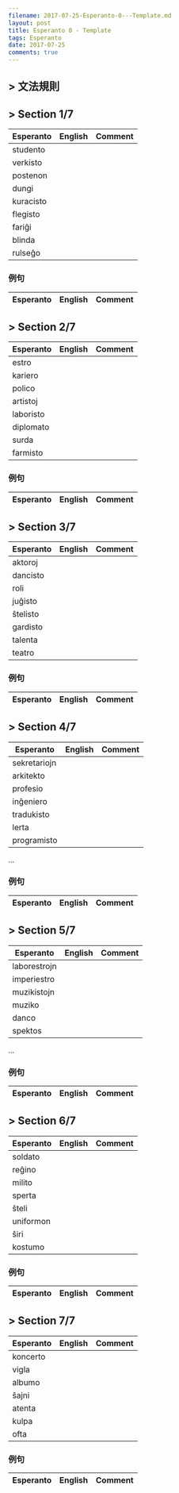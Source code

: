 ```yaml
---
filename: 2017-07-25-Esperanto-0---Template.md
layout: post
title: Esperanto 0 - Template
tags: Esperanto
date: 2017-07-25
comments: true
---
```


## > 文法規則

## > Section 1/7

|Esperanto|English|Comment|
|---|---|---|
|studento|||
|verkisto|||
|postenon|||
|dungi|||
|kuracisto|||
|flegisto|||
|fariĝi|||
|blinda|||
|rulseĝo|||

### 例句

|Esperanto|English|Comment|
|---|---|---|


## > Section 2/7

|Esperanto|English|Comment|
|---|---|---|
|estro|||
|kariero|||
|polico|||
|artistoj|||
|laboristo|||
|diplomato|||
|surda|||
|farmisto|||

### 例句

|Esperanto|English|Comment|
|---|---|---|


## > Section 3/7

|Esperanto|English|Comment|
|---|---|---|
|aktoroj|||
|dancisto|||
|roli|||
|juĝisto|||
|ŝtelisto|||
|gardisto|||
|talenta|||
|teatro|||

### 例句

|Esperanto|English|Comment|
|---|---|---|

## > Section 4/7

|Esperanto|English|Comment|
|---|---|---|
|sekretariojn|||
|arkitekto|||
|profesio|||
|inĝeniero|||
|tradukisto|||
|lerta|||
|programisto|||
...

### 例句

|Esperanto|English|Comment|
|---|---|---|

## > Section 5/7

|Esperanto|English|Comment|
|---|---|---|
|laborestrojn|||
|imperiestro|||
|muzikistojn|||
|muziko|||
|danco|||
|spektos|||
...

### 例句

|Esperanto|English|Comment|
|---|---|---|

## > Section 6/7

|Esperanto|English|Comment|
|---|---|---|
|soldato|||
|reĝino|||
|milito|||
|sperta|||
|ŝteli|||
|uniformon|||
|ŝiri|||
|kostumo|||

### 例句

|Esperanto|English|Comment|
|---|---|---|

## > Section 7/7

|Esperanto|English|Comment|
|---|---|---|
|koncerto|||
|vigla|||
|albumo|||
|ŝajni|||
|atenta|||
|kulpa|||
|ofta|||

### 例句

|Esperanto|English|Comment|
|---|---|---|

